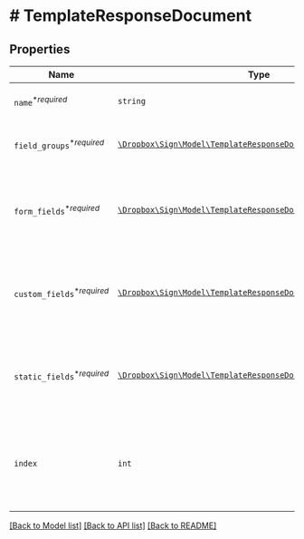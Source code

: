 # # TemplateResponseDocument



## Properties

Name | Type | Description | Notes
------------ | ------------- | ------------- | -------------
| `name`<sup>*_required_</sup> | ```string``` |  Name of the associated file.  |  |
| `field_groups`<sup>*_required_</sup> | [```\Dropbox\Sign\Model\TemplateResponseDocumentFieldGroup[]```](TemplateResponseDocumentFieldGroup.md) |  An array of Form Field Group objects.  |  |
| `form_fields`<sup>*_required_</sup> | [```\Dropbox\Sign\Model\TemplateResponseDocumentFormFieldBase[]```](TemplateResponseDocumentFormFieldBase.md) |  An array of Form Field objects containing the name and type of each named field.  |  |
| `custom_fields`<sup>*_required_</sup> | [```\Dropbox\Sign\Model\TemplateResponseDocumentCustomFieldBase[]```](TemplateResponseDocumentCustomFieldBase.md) |  An array of Form Field objects containing the name and type of each named field.  |  |
| `static_fields`<sup>*_required_</sup> | [```\Dropbox\Sign\Model\TemplateResponseDocumentStaticFieldBase[]```](TemplateResponseDocumentStaticFieldBase.md) |  An array describing static overlay fields. **NOTE:** Only available for certain subscriptions.  |  |
| `index` | ```int``` |  Document ordering, the lowest index is displayed first and the highest last (0-based indexing).  |  |

[[Back to Model list]](../../README.md#models) [[Back to API list]](../../README.md#endpoints) [[Back to README]](../../README.md)
